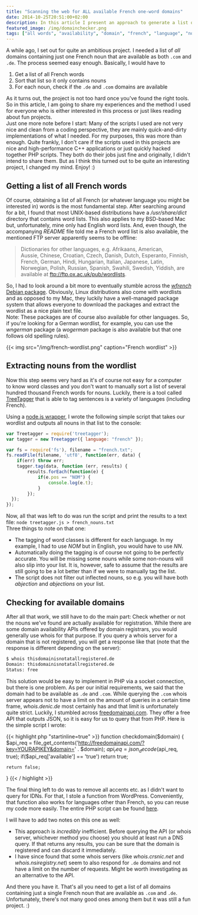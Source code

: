 ```yaml
---
title: "Scanning the web for ALL available French one-word domains"
date: 2014-10-25T20:51:00+02:00
description: In this article I present an approach to generate a list of all available one-word domains in any language. Some filters (like word class) can be applied.
featured_image: /img/domainchecker.png
tags: ["all words", "availability", "domain", "french", "language", "nouns"]
---
```


A while ago, I set out for quite an ambitious project. I needed a list of _all_ domains containing just one French noun that are available as both `.com` and `.de`. The process seemed easy enough. Basically, I would have to

1. Get a list of all French words
2. Sort that list so it only contains nouns
3. For each noun, check if the `.de` and `.com` domains are available

As it turns out, the project is not too hard once you've found the right tools. So in this article, I am going to share my experiences and the method I used for everyone who is either interested in this process or just likes reading about fun projects.  
Just one more note before I start: Many of the scripts I used are not very nice and clean from a coding perspective, they are mainly quick-and-dirty implementations of what I needed. For my purposes, this was more than enough. Quite frankly, I don't care if the scripts used in this projects are nice and high-performance C++ applications or just quickly hacked together PHP scripts. They both do their jobs just fine and originally, I didn't intend to share them. But as I think this turned out to be quite an interesting project, I changed my mind. Enjoy! :)

## Getting a list of all French words

Of course, obtaining a list of all French (or whatever language you might be interested in) words is the most fundamental step. After searching around for a bit, I found that most UNIX-based distributions have a _/usr/share/dict_ directory that contains word lists. This also applies to my BSD-based Mac but, unfortunately, mine only had English word lists. And, even though, the accompanying _README_ file told me a French word list is also available, the mentioned FTP server apparently seems to be offline:

> Dictionaries for other languages, e.g. Afrikaans, American, Aussie, Chinese, Croatian, Czech, Danish, Dutch, Esperanto, Finnish, French, German, Hindi, Hungarian, Italian, Japanese, Latin, Norwegian, Polish, Russian, Spanish, Swahili, Swedish, Yiddish, are available at ftp://ftp.ox.ac.uk/pub/wordlists.

So, I had to look around a bit more to eventually stumble across the [_wfrench_ Debian package](https://packages.debian.org/wheezy/wfrench "wfrench Debian package"). Obviously, Linux distributions also come with wordlists and as opposed to my Mac, they luckily have a well-managed package system that allows everyone to download the packages and extract the wordlist as a nice plain text file.  
Note: These packages are of course also available for other languages. So, if you're looking for a German wordlist, for example, you can use the _wngerman_ package (a _wogerman_ package is also available but that one follows old spelling rules).

{{< img src="/img/french-wordlist.png" caption="French wordlist" >}}

## Extracting nouns from the wordlist

Now this step seems very hard as it's of course not easy for a computer to know word classes and you don't want to manually sort a list of several hundred thousand French words for nouns. Luckily, there is a tool called [TreeTagger](http://www.cis.uni-muenchen.de/~schmid/tools/TreeTagger/ "TreeTagger") that is able to tag sentences is a variety of languages (including French).

Using a [node.js wrapper](https://github.com/nyxtom/treetagger "TreeTagger node.js wrapper"), I wrote the following simple script that takes our wordlist and outputs all nouns in that list to the console:

```js
var Treetagger = require('treetagger');
var tagger = new Treetagger({ language: "french" });

var fs = require('fs'), filename = "french.txt";
fs.readFile(filename, 'utf8', function(err, data) {
    if(err) throw err;
    tagger.tag(data, function (err, results) {
        results.forEach(function(e) {
            if(e.pos == "NOM") {
                console.log(e.t);
            }
        });
  });
});
```

Now, all that was left to do was run the script and print the results to a text file: `node treetagger.js > french_nouns.txt`  
Three things to note on that one:

* The tagging of word classes is different for each language. In my example, I had to use _NOM_ but in English, you would have to use _NN_.
* Automatically doing the tagging is of course not going to be perfectly accurate. You will be missing some nouns while some non-nouns will also slip into your list. It is, however, safe to assume that the results are still going to be a lot better than if we were to manually tag the list.
* The script does not filter out inflected nouns, so e.g. you will have both _abjection_ and _abjections_ on your list.

## Checking for available domains

After all that work, we still have to do the main part: Check whether or not the nouns we've found are actually available for registration. While there are some domain availability APIs offered by domain registrars, you would generally use whois for that purpose. If you query a whois server for a domain that is not registered, you will get a response like that (note that the response is different depending on the server):

```bash
$ whois thisdomainisnotatallregistered.de
Domain: thisdomainisnotatallregistered.de
Status: free
```

This solution would be easy to implement in PHP via a socket connection, but there is one problem. As per our initial requirements, we said that the domain had to be available as `.de` and `.com`. While querying the `.com` whois server appears not to have a limit on the amount of queries in a certain time frame, _whois.denic.de_ most certainly has and that limit is unfortunately quite strict. Luckily, I stumbled across [freedomainapi.com](https://freedomainapi.com/ "freedomainapi.com"). They offer a free API that outputs JSON, so it is easy for us to query that from PHP. Here is the simple script I wrote:

{{< highlight php "startinline=true" >}}
function checkdomain($domain) {
    $api_req = file_get_contents('http://freedomainapi.com/?key=YOURAPIKEY&domain=' . $domain);
    $api_req = json_decode($api_req, true);
    if($api_req['available'] == 'true') return true;
    
    return false;
}
{{< / highlight >}}

The final thing left to do was to remove all accents etc. as I didn't want to query for IDNs. For that, I stole a function from WordPress. Conveniently, that function also works for languages other than French, so you can reuse my code more easily. The entire PHP script can be found [here](https://gist.github.com/baltpeter/192e5ed4649db1f72745 "PHP script to check our wordlist for domain availability").

I will have to add two notes on this one as well:

* This approach is _incredibly_ inefficient. Before querying the API (or whois server, whichever method you choose) you should at least run a DNS query. If that returns any results, you can be sure that the domain is registered and can discard it immediately.
* I have since found that some whois servers (like _whois.crsnic.net_ and _whois.nsiregistry.net_) seem to also respond for `.de` domains and not have a limit on the number of requests. Might be worth investigating as an alternative to the API.

And there you have it. That's all you need to get a list of all domains containing just a single French noun that are available as `.com` and `.de`. Unfortunately, there's not many good ones among them but it was still a fun project. :)
